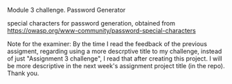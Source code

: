 Module 3 challenge. Password Generator

special characters for password generation, obtained from https://owasp.org/www-community/password-special-characters

Note for the examiner: By the time I read the feedback of the previous assigment, regarding using a more descrptive title to my challenge, instead of just "Assignment 3 challenge", I read that after creating this project. I will be more descriptive in the next week's assignment project title (in the repo). Thank you.
